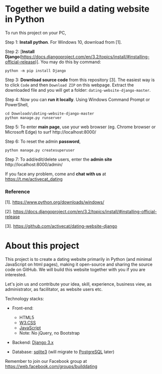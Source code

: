 # Together we build a dating website in Python

To run this project on your PC,

Step 1: **Install python**. For Windows 10, download from [1].


Step 2: [**Install Django**(https://docs.djangoproject.com/en/3.2/topics/install/#installing-official-release)]. You may do this by command:

    python -m pip install Django

Step 3: **Download source code** from this repository [3]. The easiest way is to click `Code` and then `Download ZIP` on this webpage.  Extract the downloaded file and you will get a folder: `dating-website-django-master`.

Step 4: Now you can **run it locally**. Using Windows Command Prompt or PowerShell,

    cd Downloads\dating-website-django-master
    python manage.py runserver

Step 5: To enter **main page**, use your web browser (eg. Chrome browser or Microsoft Edge) to surf http://localhost:8000/    

Step 6: To reset the admin **password**, 

    python manage.py createsuperuser


Step 7: To add/edit/delete users, enter the **admin site** http://localhost:8000/admin/



If you face any problem, come and **chat with us** at https://t.me/activecat_dating


### Reference

[1]. https://www.python.org/downloads/windows/

[2]. https://docs.djangoproject.com/en/3.2/topics/install/#installing-official-release

[3]. https://github.com/activecat/dating-website-django



# About this project
This project is to create a dating website primarily in Python (and minimal JavaScript on html pages), making it open-source and sharing the source code on GitHub. We will build this website together with you if you are interested.

Let's join us and contribute your idea, skill, experience, business view, as administrator, as facilitator, as website users etc.

Technology stacks:
- Front-end:
    - HTML5
    - [W3.CSS](https://www.w3schools.com/w3css/default.asp)
    - [JavaScript](https://developer.mozilla.org/en-US/docs/Web/JavaScript)
    - Note: No jQuery, no Bootstrap

- Backend: [Django 3.x](https://www.djangoproject.com/)

- Database: [sqlite3](https://sqlite.org/index.html) (will migrate to [PostgreSQL](https://www.postgresql.org/) later)


Remember to join our Facebook group at https://web.facebook.com/groups/builddating
